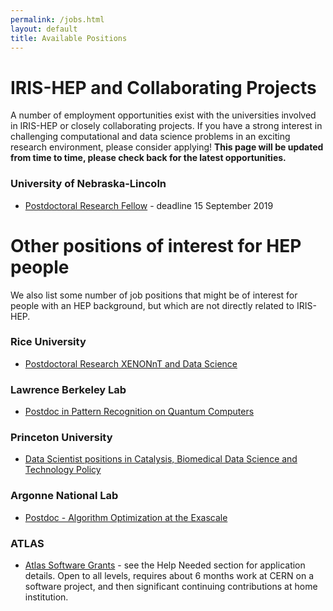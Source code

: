 ```yaml
---
permalink: /jobs.html
layout: default
title: Available Positions
---
```


# IRIS-HEP and Collaborating Projects

 A number of employment opportunities exist with the universities involved in IRIS-HEP or closely collaborating projects. If you have a strong interest in challenging computational and data science problems in an exciting research environment, please consider applying! **This page will be updated from time to time, please check back for the latest opportunities.**

### University of Nebraska-Lincoln
  * [Postdoctoral Research Fellow](http://inspirehep.net/record/1748258) - deadline 15 September 2019

# Other positions of interest for HEP people

We also list some number of job positions that might be of interest for people
with an HEP background, but which are not directly related to IRIS-HEP.

### Rice University 
  * [Postdoctoral Research XENONnT and Data Science](https://jobs.rice.edu/postings/20856)

### Lawrence Berkeley Lab
  * [Postdoc in Pattern Recognition on Quantum Computers](https://academicjobsonline.org/ajo/jobs/13801)

### Princeton University

  * [Data Scientist positions in Catalysis, Biomedical Data Science and Technology Policy](https://csml.princeton.edu/news/data-scientist-positions-available-princeton)

### Argonne National Lab

  * [Postdoc - Algorithm Optimization at the Exascale](https://careers.peopleclick.com/careerscp/client_argonnelab/post_doc/en_US/gateway.do?functionName=viewFromLink&localeCode=en-us&jobPostId=7071)

### ATLAS

  * [Atlas Software Grants](https://twiki.cern.ch/twiki/bin/viewauth/AtlasComputing/AtlasComputing) - see the Help Needed section for application details.  Open to all levels, requires about 6 months work at CERN on a software project, and then significant continuing contributions at home institution.
